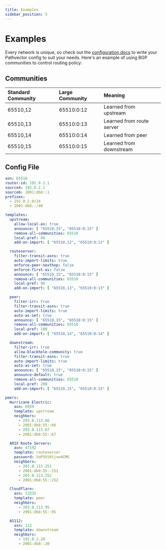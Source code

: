 ```yaml
---
title: Examples
sidebar_position: 5
---
```


# Examples

Every network is unique, so check out the [configuration docs](https://pathvector.io/docs/configuration) to write your
Pathvector config to suit your needs. Here's an example of using BGP communities to control routing policy:

## Communities

| Standard Community | Large Community | Meaning                   |
|:-------------------|:----------------|:--------------------------|
| 65510,12           | 65510:0:12      | Learned from upstream     |
| 65510,13           | 65510:0:13      | Learned from route server |
| 65510,14           | 65510:0:14      | Learned from peer         |
| 65510,15           | 65510:0:15      | Learned from downstream   |

## Config File

```yaml title="/etc/pathvector.yml"
asn: 65510
router-id: 192.0.2.1
source4: 192.0.2.1
source6: 2001:db8::1
prefixes:
  - 192.0.2.0/24
  - 2001:db8::/48

templates:
  upstream:
    allow-local-as: true
    announce: [ "65510,15", "65510:0:15" ]
    remove-all-communities: 65510
    local-pref: 80
    add-on-import: [ "65510,12", "65510:0:12" ]

  routeserver:
    filter-transit-asns: true
    auto-import-limits: true
    enforce-peer-nexthop: false
    enforce-first-as: false
    announce: [ "65510,15", "65510:0:15" ]
    remove-all-communities: 65510
    local-pref: 90
    add-on-import: [ "65510,13", "65510:0:13" ]

  peer:
    filter-irr: true
    filter-transit-asns: true
    auto-import-limits: true
    auto-as-set: true
    announce: [ "65510,15", "65510:0:15" ]
    remove-all-communities: 65510
    local-pref: 100
    add-on-import: [ "65510,14", "65510:0:14" ]

  downstream:
    filter-irr: true
    allow-blackhole-community: true
    filter-transit-asns: true
    auto-import-limits: true
    auto-as-set: true
    announce: [ "65510,15", "65510:0:15" ]
    announce-default: true
    remove-all-communities: 65510
    local-pref: 200
    add-on-import: [ "65510,15", "65510:0:15" ]

peers:
  Hurricane Electric:
    asn: 6939
    template: upstream
    neighbors:
      - 203.0.113.66
      - 2001:db8:55::66
      - 203.0.113.67
      - 2001:db8:55::67

  ARIX Route Servers:
    asn: 47192
    template: routeserver
    password: VoP5ViKtjvw4CMG
    neighbors:
      - 203.0.113.251
      - 2001:db8:55::251
      - 203.0.113.252
      - 2001:db8:55::252

  Cloudflare:
    asn: 13335
    template: peer
    neighbors:
      - 203.0.113.95
      - 2001:db8:55::95

  AS112:
    asn: 112
    template: downstream
    neighbors:
      - 192.0.2.20
      - 2001:db8::20
```
